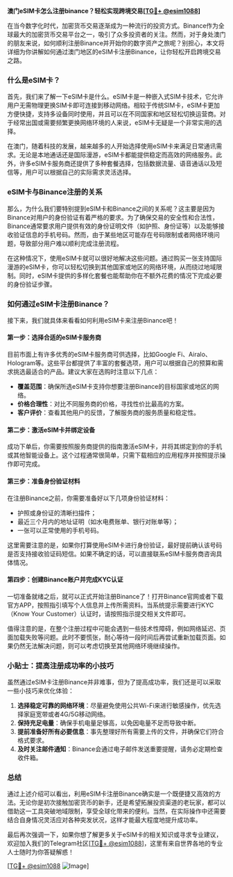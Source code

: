 **澳门eSIM卡怎么注册binance？轻松实现跨境交易[[TG💪+ @esim1088](https://t.me/s/esim1088)]**

在当今数字化时代，加密货币交易逐渐成为一种流行的投资方式。Binance作为全球最大的加密货币交易平台之一，吸引了众多投资者的关注。然而，对于身处澳门的朋友来说，如何顺利注册Binance并开始你的数字资产之旅呢？别担心，本文将详细为你讲解如何通过澳门地区的eSIM卡注册Binance，让你轻松开启跨境交易之路。

### 什么是eSIM卡？

首先，我们来了解一下eSIM卡是什么。eSIM卡是一种嵌入式SIM卡技术，它允许用户无需物理更换SIM卡即可连接到移动网络。相较于传统SIM卡，eSIM卡更加方便快捷，支持多设备同时使用，并且可以在不同国家和地区轻松切换运营商。对于经常出国或需要频繁更换网络环境的人来说，eSIM卡无疑是一个非常实用的选择。

在澳门，随着科技的发展，越来越多的人开始选择使用eSIM卡来满足日常通讯需求。无论是本地通话还是国际漫游，eSIM卡都能提供稳定而高效的网络服务。此外，许多eSIM卡服务商还提供了多种套餐选择，包括数据流量、语音通话以及短信等，用户可以根据自己的实际需求灵活选择。

### eSIM卡与Binance注册的关系

那么，为什么我们要特别提到eSIM卡和Binance之间的关系呢？这主要是因为Binance对用户的身份验证有着严格的要求。为了确保交易的安全性和合法性，Binance通常要求用户提供有效的身份证明文件（如护照、身份证等）以及能够接收验证信息的手机号码。然而，由于某些地区可能存在号码限制或者网络环境问题，导致部分用户难以顺利完成注册流程。

在这种情况下，使用eSIM卡就可以很好地解决这些问题。通过购买一张支持国际漫游的eSIM卡，你可以轻松切换到其他国家或地区的网络环境，从而绕过地域限制。同时，eSIM卡提供的多样化套餐也能帮助你在不额外花费的情况下完成必要的身份验证步骤。

### 如何通过eSIM卡注册Binance？

接下来，我们就具体来看看如何利用eSIM卡来注册Binance吧！

#### 第一步：选择合适的eSIM卡服务商

目前市面上有许多优秀的eSIM卡服务商可供选择，比如Google Fi、Airalo、Hologram等。这些平台都提供了丰富的套餐选项，用户可以根据自己的预算和需求挑选最适合的产品。建议大家在选购时注意以下几点：

- **覆盖范围**：确保所选eSIM卡支持你想要注册Binance的目标国家或地区的网络。
- **价格合理性**：对比不同服务商的价格，寻找性价比最高的方案。
- **客户评价**：查看其他用户的反馈，了解服务商的服务质量和稳定性。

#### 第二步：激活eSIM卡并绑定设备

成功下单后，你需要按照服务商提供的指南激活eSIM卡，并将其绑定到你的手机或其他智能设备上。这个过程通常很简单，只需下载相应的应用程序并按照提示操作即可完成。

#### 第三步：准备身份验证材料

在注册Binance之前，你需要准备好以下几项身份验证材料：

- 护照或身份证的清晰扫描件；
- 最近三个月内的地址证明（如水电费账单、银行对账单等）；
- 一张可以正常使用的手机号码。

这里需要注意的是，如果你打算使用eSIM卡进行身份验证，最好提前确认该号码是否支持接收验证码短信。如果不确定的话，可以直接联系eSIM卡服务商咨询具体情况。

#### 第四步：创建Binance账户并完成KYC认证

一切准备就绪之后，就可以正式开始注册Binance了！打开Binance官网或者下载官方APP，按照指引填写个人信息并上传所需资料。当系统提示需要进行KYC（Know Your Customer）认证时，请按照指示提交相关文件即可。

值得注意的是，在整个注册过程中可能会遇到一些技术性障碍，例如网络延迟、页面加载失败等问题。此时不要慌张，耐心等待一段时间后再尝试重新加载页面。如果仍然无法解决问题，则可以考虑切换至其他网络环境继续操作。

### 小贴士：提高注册成功率的小技巧

虽然通过eSIM卡注册Binance并非难事，但为了提高成功率，我们还是可以采取一些小技巧来优化体验：

1. **选择稳定可靠的网络环境**：尽量避免使用公共Wi-Fi来进行敏感操作，优先选择家庭宽带或者4G/5G移动网络。
2. **保持充足电量**：确保手机电量足够高，以免因电量不足而导致中断。
3. **提前准备好所有必要信息**：事先整理好所有需要上传的文件，并确保它们符合格式要求。
4. **及时关注邮件通知**：Binance会通过电子邮件发送重要提醒，请务必定期检查收件箱。

### 总结

通过上述介绍可以看出，利用eSIM卡注册Binance确实是一个既便捷又高效的方法。无论你是初次接触加密货币的新手，还是希望拓展投资渠道的老玩家，都可以借助这一工具突破地域限制，享受全球化带来的便利。当然，在实际操作中还需要结合自身情况灵活应对各种突发状况，这样才能最大程度地提升成功率。

最后再次强调一下，如果你想了解更多关于eSIM卡的相关知识或寻求专业建议，欢迎加入我们的Telegram社区[[TG💪+ @esim1088](https://t.me/s/esim1088)]，这里有来自世界各地的专业人士随时为你答疑解惑！

[[TG💪+ @esim1088](https://t.me/s/esim1088) ![Image](https://i.postimg.cc/4NQfJmqS/Snipaste-2025-05-13-00-14-12.png)]